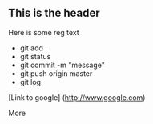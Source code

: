 ## This is the header

Here is some reg text

* git add .
* git status
* git commit -m "message"
* git push origin master
* git log

[Link to google] (http://www.google.com)

More